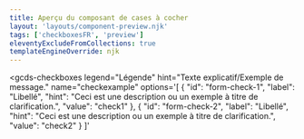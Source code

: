 ```yaml
---
title: Aperçu du composant de cases à cocher
layout: 'layouts/component-preview.njk'
tags: ['checkboxesFR', 'preview']
eleventyExcludeFromCollections: true
templateEngineOverride: njk
---
```


<gcds-checkboxes
  legend="Légende"
  hint="Texte explicatif/Exemple de message."
  name="checkexample"
  options='[
    {
      "id": "form-check-1",
      "label": "Libellé",
      "hint": "Ceci est une description ou un exemple à titre de clarification.",
      "value": "check1"
    },
    {
      "id": "form-check-2",
      "label": "Libellé",
      "hint": "Ceci est une description ou un exemple à titre de clarification.",
      "value": "check2"
    }
  ]'
>
</gcds-checkboxes>
